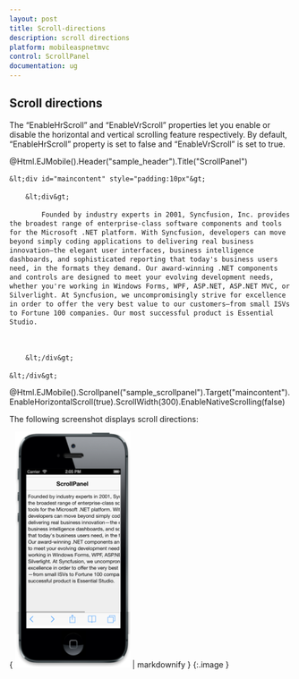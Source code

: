 ```yaml
---
layout: post
title: Scroll-directions
description: scroll directions
platform: mobileaspnetmvc
control: ScrollPanel
documentation: ug
---
```


## Scroll directions

The “EnableHrScroll” and “EnableVrScroll” properties let you enable or disable the horizontal and vertical scrolling feature respectively. By default, “EnableHrScroll” property is set to false and “EnableVrScroll” is set to true. 



@Html.EJMobile().Header("sample_header").Title("ScrollPanel")

    &lt;div id="maincontent" style="padding:10px"&gt;

        &lt;div&gt;

            Founded by industry experts in 2001, Syncfusion, Inc. provides the broadest range of enterprise-class software components and tools for the Microsoft .NET platform. With Syncfusion, developers can move beyond simply coding applications to delivering real business innovation—the elegant user interfaces, business intelligence dashboards, and sophisticated reporting that today's business users need, in the formats they demand. Our award-winning .NET components and controls are designed to meet your evolving development needs, whether you're working in Windows Forms, WPF, ASP.NET, ASP.NET MVC, or Silverlight. At Syncfusion, we uncompromisingly strive for excellence in order to offer the very best value to our customers—from small ISVs to Fortune 100 companies. Our most successful product is Essential Studio.



        &lt;/div&gt;

    &lt;/div&gt; 

@Html.EJMobile().Scrollpanel("sample_scrollpanel").Target("maincontent").EnableHorizontalScroll(true).ScrollWidth(300).EnableNativeScrolling(false)

The following screenshot displays scroll directions:

{ ![C:/Users/deepal/AppData/Local/Temp/SNAGHTML25ac5382.PNG](Scroll-directions_images/Scroll-directions_img1.png) | markdownify }
{:.image }


